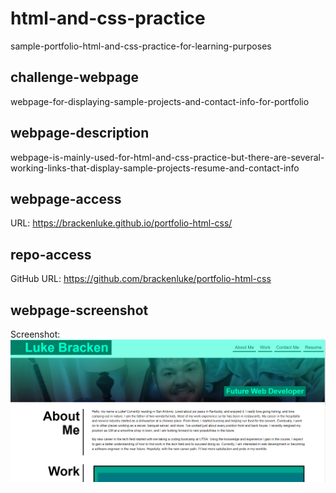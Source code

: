 # html-and-css-practice
sample-portfolio-html-and-css-practice-for-learning-purposes
## challenge-webpage
webpage-for-displaying-sample-projects-and-contact-info-for-portfolio
## webpage-description
webpage-is-mainly-used-for-html-and-css-practice-but-there-are-several-working-links-that-display-sample-projects-resume-and-contact-info
## webpage-access
URL: https://brackenluke.github.io/portfolio-html-css/
## repo-access
GitHub URL: https://github.com/brackenluke/portfolio-html-css
## webpage-screenshot
Screenshot: ![Webpage Screenshot showing hero image with header section](./assets/images/webpage-README-screenshot.png "Webpage Screenshot")
